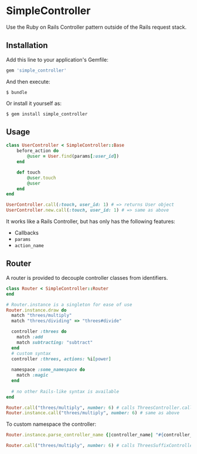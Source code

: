 # SimpleController

Use the Ruby on Rails Controller pattern outside of the Rails request stack.

## Installation

Add this line to your application's Gemfile:

```ruby
gem 'simple_controller'
```

And then execute:

    $ bundle

Or install it yourself as:

    $ gem install simple_controller

## Usage

```ruby
class UserController < SimpleController::Base
    before_action do
        @user = User.find(params[:user_id])
    end

    def touch
        @user.touch
        @user
    end
end

UserController.call(:touch, user_id: 1) # => returns User object
UserController.new.call(:touch, user_id: 1) # => same as above
```

It works like a Rails Controller, but has only has the following features:
- Callbacks
- `params`
- `action_name`

## Router
A router is provided to decouple controller classes from identifiers.

```ruby
class Router < SimpleController::Router
end

# Router.instance is a singleton for ease of use
Router.instance.draw do
  match "threes/multiply"
  match "threes/dividing" => "threes#divide"

  controller :threes do
    match :add
    match subtracting: "subtract"
  end
  # custom syntax
  controller :threes, actions: %i[power]
  
  namespace :some_namespace do
    match :magic
  end
  
  # no other Rails-like syntax is available
end

Router.call("threes/multiply", number: 6) # calls ThreesController.call(:multiply, number: 6)
Router.instance.call("threes/multiply", number: 6) # same as above
```

To custom namespace the controller:
```ruby
Router.instance.parse_controller_name {|controller_name| "#{controller_name}_suffix_controller".classify.constantize }

Router.call("threes/multiply", number: 6) # calls ThreesSuffixController.call(:multiply, number: 6)
```